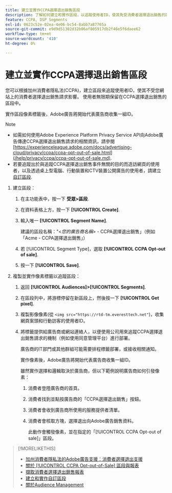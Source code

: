 ```yaml
---
title: 建立並實作CCPA選擇退出銷售區段
description: 了解如何建立和實作區段，以追蹤使用者ID，使其免受消費者選擇退出銷售的請求影響。
feature: CCPA, DSP Segments
exl-id: 0623c52e-02ea-4e06-bc54-8abb7a87765a
source-git-commit: e9d9d51302d32b06af805917db2f46e5f6daee62
workflow-type: tm+mt
source-wordcount: '410'
ht-degree: 0%

---
```


# 建立並實作CCPA選擇退出銷售區段

您可以根據加州消費者隱私法(CCPA)，建立區段來追蹤使用者ID，使其不受您網站上的消費者選擇退出銷售請求影響。 使用者無限期保留在CCPA選擇退出銷售的區段中。

實作區段像素標籤後，Adobe廣告將開始代表廣告商收集一組ID。

>[!NOTE]
>
>* 如需如何使用Adobe Experience Platform Privacy Service API向Adobe廣告傳達CCPA選擇退出銷售請求的相關資訊，請參閱 [https://experienceleague.adobe.com/docs/advertising-cloud/privacy/ccpa/ccpa-opt-out-of-sale.html](/help/privacy/ccpa/ccpa-opt-out-of-sale.md).
>* 若要追蹤出於與追蹤CCPA選擇退出銷售事件無關的目的而造訪網頁的使用者，以及透過桌上型電腦、行動裝置和CTV裝置公開廣告的使用者，請建立 [自訂區段](/help/dsp/audiences/custom-segment-create.md).


1. 建立區段：

   1. 在主功能表中，按一下 **受眾>區段**.

   1. 在資料表格上方，按一下 **[!UICONTROL Create]**.

   1. 輸入唯一 **[!UICONTROL Segment Name]**.

      建議的區段名稱：&quot;&lt;*您的廣告商名稱*> - CCPA選擇退出銷售」（例如「Acme - CCPA選擇退出銷售」）

   1. 若 [!UICONTROL Segment Type]，選取 **[!UICONTROL CCPA Opt-out of sale]**.

   1. 按一下 **[!UICONTROL Save]**.

1. 複製並實作像素標籤以追蹤區段：

   1. 返回 **[!UICONTROL Audiences]>[!UICONTROL Segments]**.

   1. 在區段列中，將游標停留在新區段上，然後按一下 **[!UICONTROL Get pixel]**.

   1. 複製影像像素(從 `<img src="https://rtd-tm.everesttech.net"`)，收集網頁案頭和行動訪客的使用者ID。

   1. 將標籤提供給廣告商或網站連絡人，以便使用公司用來追蹤CCPA選擇退出銷售請求的機制（例如使用同意管理平台）進行部署。

      廣告商的IT部門或其他群組可能需要排程標籤部署，或接收相關通知。

      實作像素後，Adobe廣告將開始代表廣告商收集一組ID。

      雖然實作選擇和邏輯取決於廣告商，但以下範例說明廣告商如何引發像素：

      1. 消費者登陸廣告商的首頁。
      1. 消費者找到並點按廣告商的「CCPA選擇退出銷售」按鈕。
      1. 消費者會收到廣告商所使用的服務提供者清單。
      1. 消費者會核取方塊，選擇退出向Adobe廣告銷售資料。

         此動作會觸發像素，並在指定的「[!UICONTROL CCPA Opt-out of sale]」區段。

>[!MORELIKETHIS]
>
>* [加州消費者隱私法的Adobe廣告支援：消費者選擇退出支援](/help/privacy/ccpa/ccpa-opt-out-of-sale.md)
>* [關於 [!UICONTROL CCPA Opt-out-of-Sale] 區段與報表](ccpa-opt-out-about.md)
>* [擷取消費者選擇退出銷售報表](ccpa-opt-out-segment-report-retrieve.md)
>* [建立和實作自訂區段](custom-segment-create.md)
>* [關於Audience Management](audience-about.md)

